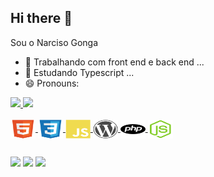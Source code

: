 ## Hi there 👋

Sou o Narciso Gonga 

- 🔭 Trabalhando com front end e back end ...
- 🌱 Estudando Typescript ...
- 😄 Pronouns:
<div>
<a href="https://beacons.ai/Narciso02">
<img height="180em" src="https://github-readme-stats.vercel.app/api?username=Narciso02&show_icons=true&theme=dark&include_all_commits=true&count_private-true"/>
<img height="180em" src="https://github-readme-stats.vercel.app/api/top-langs/?username=Narciso02&layout=compact&langs_count=16&theme=dark"/>
</div>

<div style="display: inline_block"><br>
<img align="center" alt="Rafa-HTML" height="30" width="40" src="https://raw.githubusercontent.com/devicons/devicon/master/icons/html5/html5-original.svg">
<img align="center" alt="Rafa-CSS" height="30" width="40" src="https://raw.githubusercontent.com/devicons/devicon/master/icons/css3/css3-original.svg">
<img align="center" alt="Rafa-Js" height="30" width="40" src="https://raw.githubusercontent.com/devicons/devicon/master/icons/javascript/javascript-plain.svg">
<img align="center" alt="Rafa-Wordpress" height="30" width="40" src="https://raw.githubusercontent.com/devicons/devicon/master/icons/wordpress/wordpress-plain.svg">
<img align="center" alt="Rafa-php" height="30" width="40" src="https://raw.githubusercontent.com/devicons/devicon/master/icons//php/php-plain.svg">
<img align="center" alt="Rafa-NodeJs" height="30" width="40" src="https://raw.githubusercontent.com/devicons/devicon/master/icons/nodejs/nodejs-plain.svg">
</div>

##

<a href="https:#" target="_blank"><img src="https://img.shields.io/badge/-Instagram-%23E4405F?style=for-the-badge&logo=instagram&logoColor=white" target="_blank"></a>
<a href="https:#" target="_blank"><img src="https://img.shields.io/badge/-LinkedIn-%230077B5?style=for-the-badge&logo=linkedin&logoColor=white" target="_blank"></a>
<a href="https:#" target="_blank"><img src="https://img.shields.io/badge/-Gmail-%23333?style=for-the-badge&logo=gmail&logoColor=white" target="_blank"></a>

